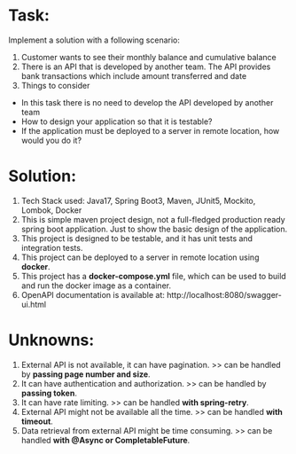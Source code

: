 # Task:

Implement a solution with a following scenario:

1. Customer wants to see their monthly balance and cumulative balance
2. There is an API that is developed by another team. The API provides bank transactions which include amount transferred and date
3. Things to consider
* In this task there is no need to develop the API developed by another team
* How to design your application so that it is testable?
* If the application must be deployed to a server in remote location, how would you do it?

# Solution:

1) Tech Stack used: Java17, Spring Boot3, Maven, JUnit5, Mockito, Lombok, Docker
2) This is simple maven project design, not a full-fledged production ready spring boot application. Just to show the basic design of the application.
3) This project is designed to be testable, and it has unit tests and integration tests. 
4) This project can be deployed to a server in remote location using **docker**. 
5) This project has a **docker-compose.yml** file, which can be used to build and run the docker image as a container.
6) OpenAPI documentation is available at: http://localhost:8080/swagger-ui.html

# Unknowns:

1) External API is not available, it can have pagination. >>  can be handled by **passing page number and size**.
2) It can have authentication and authorization. >>  can be handled by **passing token**.
3) It can have rate limiting. >> can be handled **with spring-retry**.
4) External API might not be available all the time. >> can be handled **with timeout**.
5) Data retrieval from external API might be time consuming. >> can be handled **with @Async or CompletableFuture**.

